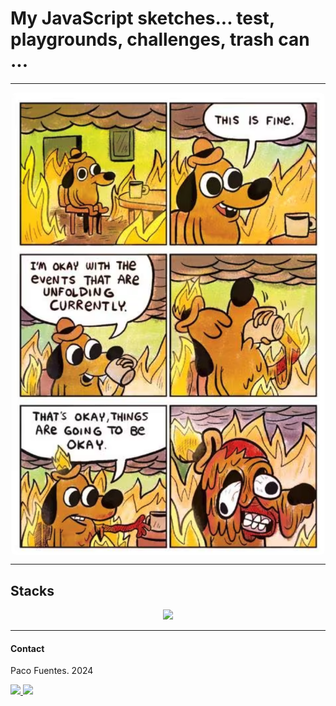 # My JavaScript sketches... test, playgrounds, challenges, trash can ...

---

<img style="border-radius:0.7em" src="./public/this-is-fine.png" align= "center"/>

---

## Stacks

<div align="center">
    <a href="https://developer.mozilla.org/es/docs/Web/JavaScript">
        <img src="https://img.shields.io/badge/JavaScript-EFD81D?style=for-the-badge&logo=javascript&logoColor=black" />
    </a>
</div>

---

#### Contact

Paco Fuentes. 2024

<div>
    <a href = "mailto:pacofuentes.work@gmail.com">
        <img src="https://img.shields.io/badge/Gmail-C6362C?style=for-the-badge&logo=gmail&logoColor=white" target="_blank">
    </a>
    <a href="https://www.linkedin.com/in/paco-fuentes-805a40290/" target="_blank">
        <img src="https://img.shields.io/badge/-LinkedIn-%230077B5?style=for-the-badge&logo=linkedin&logoColor=white" target="_blank">
    </a> 
</p>
</div>
